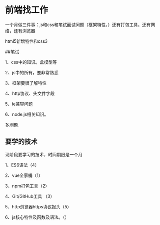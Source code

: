 # 前端找工作

一个月做三件事：js和css和笔试面试问题（框架特性，）还有打包工具。还有网络，还有浏览器

html5新增特性和css3

##笔试

1、css中的知识。盒模型等

2、js中的所有，要非常熟悉

3、框架要很了解特性

4、http协议、头文件字段

5、ie兼容问题

6、node.js相关知识。

多刷题.

## 要学的技术

现阶段要学习的技术，时间期限是一个月

1、ES6语法（4）

2、vue全家桶（1）

3、npm打包工具（2）

4、Git/GitHub工具 （3）

5、http浏览器https协议报头（5）

6、js核心特性及函数及语法。（）

